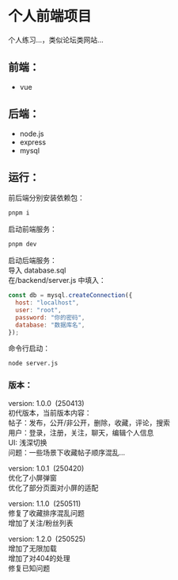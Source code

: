 # 个人前端项目

个人练习...，类似论坛类网站...

## 前端：

- vue

## 后端：

- node.js
- express
- mysql

## 运行：

前后端分别安装依赖包：

```bash
pnpm i
```

启动前端服务：

```bash
pnpm dev
```

启动后端服务：<br />
导入 database.sql<br />
在/backend/server.js 中填入：

```js
const db = mysql.createConnection({
  host: "localhost",
  user: "root",
  password: "你的密码",
  database: "数据库名",
});
```

命令行启动：

```bash
node server.js
```

### 版本：

version: 1.0.0&nbsp;&nbsp;(250413)<br />
初代版本，当前版本内容：<br />
帖子：发布，公开/非公开，删除，收藏，评论，搜索<br />
用户：登录，注册，关注，聊天，编辑个人信息<br />
UI: 浅深切换<br />
问题：一些场景下收藏帖子顺序混乱...<br />

version: 1.0.1&nbsp;&nbsp;(250420)<br />
优化了小屏弹窗<br />
优化了部分页面对小屏的适配<br />

version: 1.1.0&nbsp;&nbsp;(250511)<br />
修复了收藏排序混乱问题<br />
增加了关注/粉丝列表<br />

version: 1.2.0&nbsp;&nbsp;(250525)<br />
增加了无限加载<br />
增加了对404的处理<br />
修复已知问题<br />
